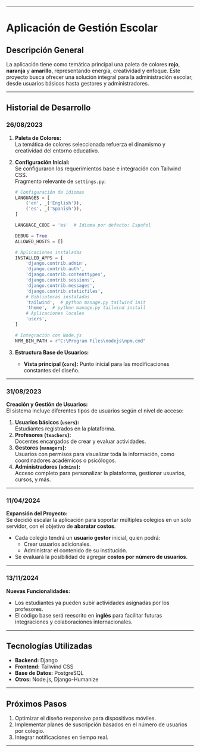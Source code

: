 
---

# Aplicación de Gestión Escolar

## Descripción General

La aplicación tiene como temática principal una paleta de colores **rojo**, **naranja** y **amarillo**, representando energía, creatividad y enfoque. Este proyecto busca ofrecer una solución integral para la administración escolar, desde usuarios básicos hasta gestores y administradores.

---

## Historial de Desarrollo

### 26/08/2023
1. **Paleta de Colores:**  
   La temática de colores seleccionada refuerza el dinamismo y creatividad del entorno educativo.

2. **Configuración Inicial:**  
   Se configuraron los requerimientos base e integración con Tailwind CSS.  
   Fragmento relevante de `settings.py`:
   ```python
   # Configuración de idiomas
   LANGUAGES = [
       ('en', _('English')),
       ('es', _('Spanish')),
   ]

   LANGUAGE_CODE = 'es'  # Idioma por defecto: Español

   DEBUG = True
   ALLOWED_HOSTS = []

   # Aplicaciones instaladas
   INSTALLED_APPS = [
       'django.contrib.admin',
       'django.contrib.auth',
       'django.contrib.contenttypes',
       'django.contrib.sessions',
       'django.contrib.messages',
       'django.contrib.staticfiles',
       # Bibliotecas instaladas
       'tailwind',  # python manage.py tailwind init
       'theme',  # python manage.py tailwind install
       # Aplicaciones locales
       'users',
   ]

   # Integración con Node.js
   NPM_BIN_PATH = r"C:\Program Files\nodejs\npm.cmd"
   ```
3. **Estructura Base de Usuarios:**  
   - **Vista principal (`core`):** Punto inicial para las modificaciones constantes del diseño.

---

### 31/08/2023
**Creación y Gestión de Usuarios:**  
El sistema incluye diferentes tipos de usuarios según el nivel de acceso:  
1. **Usuarios básicos (`users`):**  
   Estudiantes registrados en la plataforma.  
2. **Profesores (`teachers`):**  
   Docentes encargados de crear y evaluar actividades.  
3. **Gestores (`managers`):**  
   Usuarios con permisos para visualizar toda la información, como coordinadores académicos o psicólogos.  
4. **Administradores (`admins`):**  
   Acceso completo para personalizar la plataforma, gestionar usuarios, cursos, y más.

---

### 11/04/2024
**Expansión del Proyecto:**  
Se decidió escalar la aplicación para soportar múltiples colegios en un solo servidor, con el objetivo de **abaratar costos**.  
- Cada colegio tendrá un **usuario gestor** inicial, quien podrá:
  - Crear usuarios adicionales.
  - Administrar el contenido de su institución.  
- Se evaluará la posibilidad de agregar **costos por número de usuarios**.

---

### 13/11/2024
**Nuevas Funcionalidades:**  
- Los estudiantes ya pueden subir actividades asignadas por los profesores.  
- El código base será reescrito en **inglés** para facilitar futuras integraciones y colaboraciones internacionales.

---

## Tecnologías Utilizadas

- **Backend:** Django  
- **Frontend:** Tailwind CSS  
- **Base de Datos:** PostgreSQL  
- **Otros:** Node.js, Django-Humanize  

---

## Próximos Pasos
1. Optimizar el diseño responsivo para dispositivos móviles.  
2. Implementar planes de suscripción basados en el número de usuarios por colegio.  
3. Integrar notificaciones en tiempo real.  

---